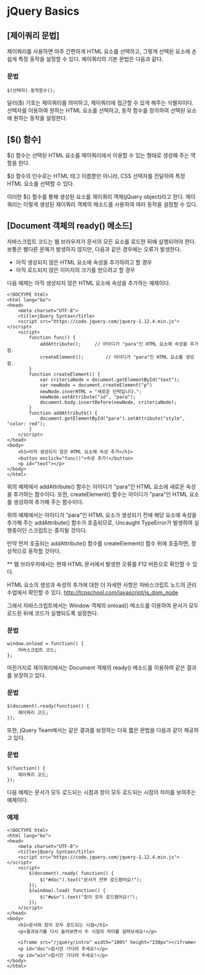 # jQuery Basics

## [제이쿼리 문법]
  제이쿼리를 사용하면 아주 간편하게 HTML 요소를 선택하고, 그렇게 선택된 요소에 손쉽게 특정 동작을 설정할 수 있다.
제이쿼리의 기본 문법은 다음과 같다.

### 문법
~~~
$(선택자).동작함수();
~~~

  달러($) 기호는 제이쿼리를 의미하고, 제이쿼리에 접근할 수 있게 해주는 식별자이다.
선택자를 이용하여 원하는 HTML 요소를 선택하고, 동작 함수를 정의하여 선택된 요소에 원하는 동작을 설정한다.

## [$() 함수]
  $() 함수는 선택된 HTML 요소를 제이쿼리에서 이용할 수 있는 형태로 생성해 주는 역할을 한다.

$() 함수의 인수로는 HTML 태그 이름뿐만 아니라, CSS 선택자를 전달하여 특정 HTML 요소를 선택할 수 있다.

이러한 $() 함수를 통해 생성된 요소를 제이쿼리 객체(jQuery object)라고 한다.
제이쿼리는 이렇게 생성된 제이쿼리 객체의 메소드를 사용하여 여러 동작을 설정할 수 있다.

## [Document 객체의 ready() 메소드]
  자바스크립트 코드는 웹 브라우저가 문서의 모든 요소를 로드한 뒤에 실행되어야 한다.
보통은 별다른 문제가 발생하지 않지만, 다음과 같은 경우에는 오류가 발생한다.

 - 아직 생성되지 않은 HTML 요소에 속성을 추가하려고 할 경우
 - 아직 로드되지 않은 이미지의 크기를 얻으려고 할 경우

다음 예제는 아직 생성되지 않은 HTML 요소에 속성을 추가하는 예제이다.
~~~
<!DOCTYPE html>
<html lang="ko">
<head>
	<meta charset="UTF-8">
	<title>jQuery Syntax</title>
	<script src="https://code.jquery.com/jquery-1.12.4.min.js"></script>
	<script>
		function func() {
			addAttribute();		// 아이디가 "para"인 HTML 요소에 속성을 추가함.
			createElement();		// 아이디가 "para"인 HTML 요소를 생성함.
		}
		function createElement() {
			var criteriaNode = document.getElementById("text");
			var newNode = document.createElement("p")
			newNode.innerHTML = "새로운 단락입니다.";
			newNode.setAttribute("id", "para");
			document.body.insertBefore(newNode, criteriaNode);
		}
		function addAttribute() {
			document.getElementById("para").setAttribute("style", "color: red");
		}
	</script>
</head>
<body>
	<h1>아직 생성되지 않은 HTML 요소에 속성 추가</h1>
	<button onclick="func()">속성 추가!</button>
	<p id="text"></p>
</body>
</html>
~~~

  위의 예제에서 addAttribute() 함수는 아이디가 "para"인 HTML 요소에 새로운 속성을 추가하는 함수이다.
또한, createElement() 함수는 아이디가 "para"인 HTML 요소를 생성하여 추가해 주는 함수이다.

위의 예제에서는 아이디가 "para"인 HTML 요소가 생성되기 전에 해당 요소에 속성을 추가해 주는 addAttribute() 함수가 호출되므로, Uncaught TypeError가 발생하여 실행중이던 스크립트는 중지될 것이다.

만약 먼저 호출되는 addAttribute() 함수를 createElement() 함수 뒤에 호출하면, 정상적으로 동작할 것이다.

** 웹 브라우저에서는 현재 HTML 문서에서 발생한 오류를 F12 버튼으로 확인할 수 있다.

HTML 요소의 생성과 속성의 추가에 대한 더 자세한 사항은 자바스크립트 노드의 관리 수업에서 확인할 수 있다. http://tcpschool.com/javascript/js_dom_node

그래서 자바스크립트에서는 Window 객체의 onload() 메소드를 이용하여 문서가 모두 로드된 뒤에 코드가 실행되도록 설정한다.

### 문법
~~~
window.onload = function() {
    자바스크립트 코드;
};
~~~

마찬가지로 제이쿼리에서는 Document 객체의 ready() 메소드를 이용하여 같은 결과를 보장하고 있다.

### 문법
~~~
$(document).ready(function() {
    제이쿼리 코드;
});
~~~

또한, jQuery Team에서는 같은 결과를 보장하는 더욱 짧은 문법을 다음과 같이 제공하고 있다.

### 문법
~~~
$(function() {
    제이쿼리 코드;
});
~~~

다음 예제는 문서가 모두 로드되는 시점과 창이 모두 로드되는 시점의 차이를 보여주는 예제이다.

### 예제
~~~
<!DOCTYPE html>
<html lang="ko">
<head>
	<meta charset="UTF-8">
	<title>jQuery Syntax</title>
	<script src="https://code.jquery.com/jquery-1.12.4.min.js"></script>
	<script>
		$(document).ready( function() {
			$("#doc").text("문서가 전부 로드됐어요!");
		});
		$(window).load( function() {
			$("#win").text("창이 모두 로드됐어요!");
		});
	</script>
</head>
<body>
	<h1>문서와 창이 모두 로드되는 시점</h1>
	<p>결과보기를 다시 눌러보면서 두 시점의 차이를 살펴보세요!</p>

	<iframe src="/jquery/intro" width="100%" height="230px"></iframe>
	<p id="doc">잠시만 기다려 주세요!</p>
	<p id="win">잠시만 기다려 주세요!</p>
</body>
</html>
~~~
